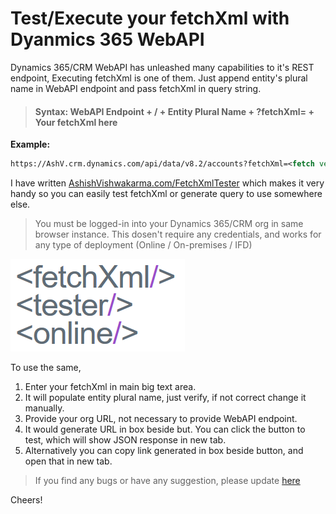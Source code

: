 # Test/Execute your fetchXml with Dyanmics 365 WebAPI

Dynamics 365/CRM WebAPI has unleashed many capabilities to it's REST endpoint, Executing fetchXml is one of them.
Just append entity's plural name in WebAPI endpoint and pass fetchXml in query string.

> #### Syntax: WebAPI Endpoint + / + Entity Plural Name + ?fetchXml= + Your fetchXml here

**Example:**
 
 ```xml
 https://AshV.crm.dynamics.com/api/data/v8.2/accounts?fetchXml=<fetch version="1.0" output-format="xml-platform" mapping="logical" distinct="false"><entity name="account"></entity></fetch>
```

I have written [AshishVishwakarma.com/FetchXmlTester](https://AshishVishwakarma.com/FetchXmlTester) which makes it very handy so you can easily test fetchXml or generate query to use somewhere else.

> You must be logged-in into your Dynamics 365/CRM org in same browser instance. This dosen't require any credentials, and works for any type of deployment (Online / On-premises / IFD)

![fetchXml Tester Online](https://github.com/AshV/FetchXmlTester/raw/master/logo.png)

To use the same,
1. Enter your fetchXml in main big text area.
1. It will populate entity plural name, just verify, if not correct change it manually.
1. Provide your org URL, not necessary to provide WebAPI endpoint.
1. It would generate URL in box beside but. You can click the button to test, which will show JSON response in new tab.
1. Alternatively you can copy link generated in box beside button, and open that in new tab.

> If you find any bugs or have any suggestion, please update [here](https://github.com/AshV/FetchXmlTester/issues/new)  

Cheers!
